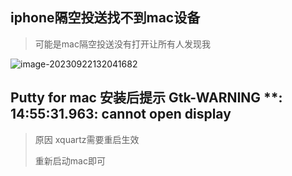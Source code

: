 ## iphone隔空投送找不到mac设备

> 可能是mac隔空投送没有打开让所有人发现我

![image-20230922132041682](https://s2.loli.net/2023/09/22/7dBGCAtD3ZVvy9f.png)





## Putty for mac 安装后提示 Gtk-WARNING **: 14:55:31.963: cannot open display

> 原因 xquartz需要重启生效 
>
> 重新启动mac即可

